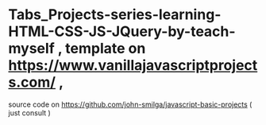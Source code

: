 # Tabs_Projects-series-learning-HTML-CSS-JS-JQuery-by-teach-myself , template on https://www.vanillajavascriptprojects.com/ , 
source code on https://github.com/john-smilga/javascript-basic-projects ( just consult )
